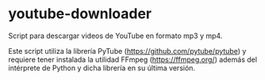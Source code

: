 # youtube-downloader
Script para descargar videos de YouTube en formato mp3 y mp4.

Este script utiliza la librería PyTube (https://github.com/pytube/pytube) y requiere tener instalada la utilidad FFmpeg (https://ffmpeg.org/) además del intérprete de Python y dicha librería en su última versión.
